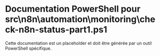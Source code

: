 # Documentation PowerShell pour src\n8n\automation\monitoring\check-n8n-status-part1.ps1

Cette documentation est un placeholder et doit être générée par un outil PowerShell spécifique.
